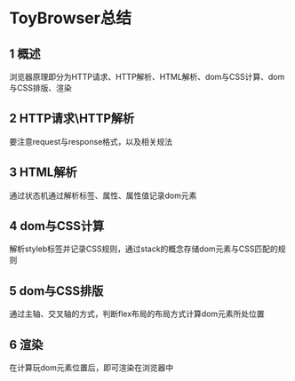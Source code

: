 # ToyBrowser总结

## 1 概述
浏览器原理即分为HTTP请求、HTTP解析、HTML解析、dom与CSS计算、dom与CSS排版、渲染

## 2 HTTP请求\HTTP解析
要注意request与response格式，以及相关规法

## 3 HTML解析
通过状态机通过解析标签、属性、属性值记录dom元素

## 4 dom与CSS计算
解析styleb标签并记录CSS规则，通过stack的概念存储dom元素与CSS匹配的规则

## 5 dom与CSS排版
通过主轴、交叉轴的方式，判断flex布局的布局方式计算dom元素所处位置

## 6 渲染
在计算玩dom元素位置后，即可渲染在浏览器中
